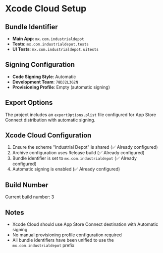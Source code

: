 # Xcode Cloud Setup

## Bundle Identifier
- **Main App**: `mx.com.industrialdepot`
- **Tests**: `mx.com.industrialdepot.tests`
- **UI Tests**: `mx.com.industrialdepot.uitests`

## Signing Configuration
- **Code Signing Style**: Automatic
- **Development Team**: `78DJ2L3G2N`
- **Provisioning Profile**: Empty (automatic signing)

## Export Options
The project includes an `exportOptions.plist` file configured for App Store Connect distribution with automatic signing.

## Xcode Cloud Configuration
1. Ensure the scheme "Industrial Depot" is shared (✅ Already configured)
2. Archive configuration uses Release build (✅ Already configured)
3. Bundle identifier is set to `mx.com.industrialdepot` (✅ Already configured)
4. Automatic signing is enabled (✅ Already configured)

## Build Number
Current build number: 3

## Notes
- Xcode Cloud should use App Store Connect destination with Automatic signing
- No manual provisioning profile configuration required
- All bundle identifiers have been unified to use the `mx.com.industrialdepot` prefix
